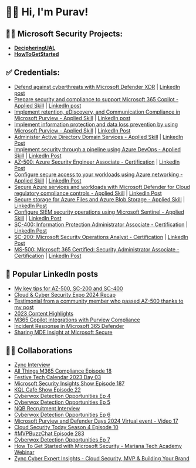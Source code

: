<h1>👋🏽 Hi, I'm Purav!</h1>

<h2>👨‍💻 Microsoft Security Projects:</h2>

- <b>[DecipheringUAL](https://github.com/PuravsPoint/DecipheringUAL)</b>
- <b>[HowToGetStarted](https://github.com/PuravsPoint/HowToGetStarted)</b>
 
<h2>✅ Credentials:</h2>

- [Defend against cyberthreats with Microsoft Defender XDR](https://learn.microsoft.com/api/credentials/share/en-gb/PuravD-9957/DB92EDC3A755353A?sharingId=MVP_388101) | [LinkedIn post](https://www.linkedin.com/feed/update/urn:li:activity:7276891791402930177/)
- [Prepare security and compliance to support Microsoft 365 Copilot - Applied Skill](https://learn.microsoft.com/api/credentials/share/en-gb/PuravD-9957/EFCEFC4B4FA3BE59?sharingId=MVP_3881011) | [LinkedIn post](https://www.linkedin.com/feed/update/urn:li:activity:7276174570112352256/)
- [Implement retention, eDiscovery, and Communication Compliance in Microsoft Purview - Applied Skill](https://learn.microsoft.com/api/credentials/share/en-gb/PuravD-9957/463DEB754E2849F0?sharingId=MVP_388101) | [LinkedIn post](https://www.linkedin.com/feed/update/urn:li:activity:7258768624201404416/)
- [Implement information protection and data loss prevention by using Microsoft Purview - Applied Skill](https://learn.microsoft.com/en-gb/users/puravd-9957/credentials/5a6d62018db2ff30) | [LinkedIn Post](https://www.linkedin.com/feed/update/urn:li:activity:7245333956806471680/)
- [Administer Active Directory Domain Services - Applied Skill](https://learn.microsoft.com/api/credentials/share/en-gb/PuravD-9957/DE51C5D59C528CAA) | [LinkedIn Post](https://www.linkedin.com/feed/update/urn:li:activity:7213821226983550976)
- [Implement security through a pipeline using Azure DevOps - Applied Skill](https://learn.microsoft.com/en-gb/users/puravd-9957/credentials/6c25336861efb1f6) | [LinkedIn Post](https://www.linkedin.com/feed/update/urn:li:activity:7142586353858351104/)
- [AZ-500: Azure Security Engineer Associate - Certification](https://learn.microsoft.com/en-gb/users/puravd-9957/credentials/93e77b09ede7e13a) | [LinkedIn Post](https://www.linkedin.com/feed/update/urn:li:activity:7135921809786298368/)
- [Configure secure access to your workloads using Azure networking - Applied Skill](https://learn.microsoft.com/en-gb/users/puravd-9957/credentials/e89eca3a18efe35a) | [LinkedIn Post](https://www.linkedin.com/feed/update/urn:li:activity:7134933904666292224/)
- [Secure Azure services and workloads with Microsoft Defender for Cloud regulatory compliance controls - Applied Skill](https://learn.microsoft.com/en-gb/users/puravd-9957/credentials/cca2ab0c8b2ad5d9) | [LinkedIn Post](https://www.linkedin.com/feed/update/urn:li:activity:7131686531047550976/)
- [Secure storage for Azure Files and Azure Blob Storage - Applied Skill](https://learn.microsoft.com/en-gb/users/puravd-9957/credentials/7ed8461bc185f502) | [LinkedIn Post](https://www.linkedin.com/feed/update/urn:li:activity:7126908208589238272/)
- [Configure SIEM security operations using Microsoft Sentinel - Applied Skill](https://learn.microsoft.com/api/credentials/share/en-gb/PuravD-9957/4DD96D95628989BA) | [LinkedIn Post](https://www.linkedin.com/feed/update/urn:li:activity:7125185465216823298/)
- [SC-400: Information Protection Administrator Associate - Certification](https://learn.microsoft.com/en-gb/users/puravd-9957/credentials/f945269a5796d576) | [LinkedIn Post](https://www.linkedin.com/feed/update/urn:li:activity:7057654281146916865)
- [SC-200: Microsoft Security Operations Analyst - Certification](https://learn.microsoft.com/en-gb/users/puravd-9957/credentials/832f0a579bdb4c5b) | [LinkedIn Post](https://www.linkedin.com/feed/update/urn:li:activity:6960094470067396608/)
- [MS-500: Microsoft 365 Certified: Security Administrator Associate - Certification](https://learn.microsoft.com/en-gb/users/puravd-9957/credentials/f25719711e750939) | [LinkedIn Post](https://www.linkedin.com/feed/update/urn:li:activity:6991352082121248769/)


<h2>📝 Popular LinkedIn posts</h2>

- [My key tips for AZ-500, SC-200 and SC-400](https://www.linkedin.com/feed/update/urn:li:activity:7150047254576336896)
- [Cloud & Cyber Security Expo 2024 Recap](https://www.linkedin.com/feed/update/urn:li:activity:7171854650491523072)
- [Testimonial from a community member who passed AZ-500 thanks to my post](https://www.linkedin.com/feed/update/urn:li:activity:7174851408800665601/)
- [2023 Content Highlights](https://www.linkedin.com/feed/update/urn:li:activity:7146631199279501312)
- [M365 Copilot integrations with Purview Compliance](https://www.linkedin.com/feed/update/urn:li:activity:7126549292089012224/)
- [Incident Response in Microsoft 365 Defender](https://www.linkedin.com/feed/update/urn:li:activity:7074266914918653952)
- [Sharing MDE Insight at Microsoft Secure](https://www.linkedin.com/feed/update/urn:li:activity:7049428053566869505)

<h2>🤝🏽 Collaborations</h2>

- [Zync Interview](https://youtu.be/gmiwYLo8YIk)
- [All Things M365 Compliance Episode 18](https://youtu.be/viKiu-PZ7tQ)
- [Festive Tech Calendar 2023 Day 03](https://youtu.be/osJ1L4wNgFc)
- [Microsoft Security Insights Show Episode 187](https://youtu.be/IgzdBDPe0hU)
- [KQL Cafe Show Episode 22](https://youtu.be/iz6UPgOjD-k)
- [Cyberwox Detection Opportunities Ep 4](https://youtu.be/tmzHDI9JUaY)
- [Cyberwox Detection Opportunities Ep 5](https://youtu.be/MRgESGQlwEo)
- [NQB Recruitment Interview](https://youtu.be/SW8jpgreDfs)
- [Cyberwox Detection Opportunities Ep 6](https://youtu.be/ve7jfRLY_ZM)
- [Microsoft Purview and Defender Days 2024 Virtual event - Video 17](https://youtu.be/7v6uY5Z3ie8)
- [Cloud Security Today Season 4 Episode 10](https://www.cloudsecuritytoday.com/1723279/15505088-microsoft-365-incident-response)
- [#MVPBuzzChat Episode 283](https://youtu.be/8_tnQfU31gs)
- [Cyberwox Detection Opportunities Ep 7](https://youtu.be/cBxVg8wItAQ)
- [How To Get Started with Microsoft Security - Mariana Tech Academy Webinar](https://youtu.be/QKnDXzz4yx0&t=1384)
- [Zync Cyber Expert Insights - Cloud Security, MVP & Building Your Brand](https://youtu.be/-pe-fDSo7H8) 
